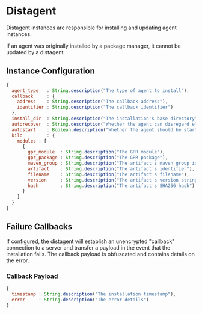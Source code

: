 # Distagent

Distagent instances are responsible for installing and updating agent instances.

If an agent was originally installed by a package manager, it cannot be updated
by a distagent.

## Instance Configuration

```js
{
  agent_type   : String.description("The type of agent to install"),
  callback     : {
    address    : String.description("The callback address"),
    identifier : String.description("The callback identifier")
  },
  install_dir  : String.description("The installation's base directory"),
  autorecover  : String.description("Whether the agent can disregard elements of the config in case of failure"),
  autostart    : Boolean.description("Whether the agent should be started on boot"),
  kilo         : {
    modules : [
      {
        gpr_module  : String.description("The GPR module"),
        gpr_package : String.description("The GPR package"),
        maven_group : String.description("The artifact's maven group identifier"),
        artifact    : String.description("The artifact's identifier"),
        filename    : String.description("The artifact's filename"),
        version     : String.description("The artifact's version string"),
        hash        : String.description("The artifact's SHA256 hash")
      }
    ]
  }
}
```

## Failure Callbacks

If configured, the distagent will establish an unencrypted "callback" connection
to a server and transfer a payload in the event that the installation fails. The
callback payload is obfuscated and contains details on the error.

### Callback Payload

```js
{
  timestamp : String.description("The installation timestamp"),
  error     : String.description("The error details")
}
```
